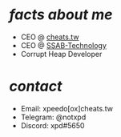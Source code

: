 # *facts about me*

- CEO @ [cheats.tw](https://cheats.tw/)
- CEO @ [SSAB-Technology](https://github.com/SSAB-Technology)
- Corrupt Heap Developer

# *contact*
- Email: xpeedo[ox]cheats.tw
- Telegram: @notxpd
- Discord: xpd#5650
